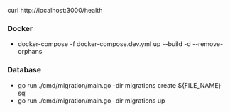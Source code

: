 curl http://localhost:3000/health

### Docker
- docker-compose -f docker-compose.dev.yml up --build -d --remove-orphans

### Database
- go run ./cmd/migration/main.go -dir migrations create ${FILE_NAME} sql
- go run ./cmd/migration/main.go -dir migrations up